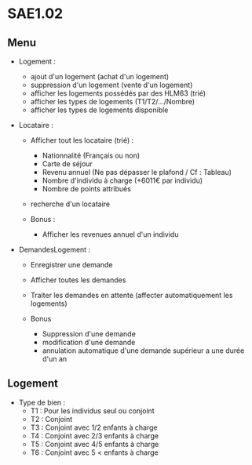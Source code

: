 # SAE1.02

## Menu

* Logement :
    * ajout d'un logement (achat d'un logement)
    * suppression d'un logement (vente d'un logement)
    * afficher les logements possédés par des HLM63 (trié)
    * afficher les types de logements (T1/T2/.../Nombre)
    * afficher les types de logements disponible

* Locataire :
    * Afficher tout les locataire (trié) :
        * Nationnalité (Français ou non)
        * Carte de séjour
        * Revenu annuel (Ne pas dépasser le plafond / Cf : Tableau)
        * Nombre d'individu à charge (+6011€ par individu)
        * Nombre de points attribués
    * recherche d'un locataire

    * Bonus :
        * Afficher les revenues annuel d'un individu

* DemandesLogement :
    * Enregistrer une demande
    * Afficher toutes les demandes
    * Traiter les demandes en attente (affecter automatiquement les logements)

    * Bonus
        * Suppression d'une demande
        * modification d'une demande
        * annulation automatique d'une demande supérieur a une durée d'un an

## Logement

* Type de bien :
    * T1 : Pour les individus seul ou conjoint
    * T2 : Conjoint
    * T3 : Conjoint avec 1/2 enfants à charge
    * T4 : Conjoint avec 2/3 enfants à charge
    * T5 : Conjoint avec 4/5 enfants à charge
    * T6 : Conjoint avec 5 < enfants à charge
